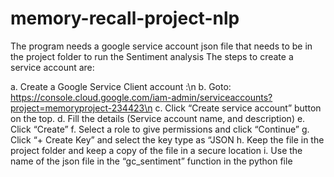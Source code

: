 # memory-recall-project-nlp
The program needs a google service account json file that needs to be in the project folder to run the Sentiment analysis
The steps to create a service account are:

a. Create a Google Service Client account :\n
b. Goto: https://console.cloud.google.com/iam-admin/serviceaccounts?project=memoryproject-234423\n
c. Click “Create service account” button on the top.
d. Fill the details (Service account name, and description)
e. Click “Create”
f. Select a role to give permissions and click “Continue”
g. Click “+ Create Key” and select the key type as “JSON
h. Keep the file in the project folder and keep a copy of the file in a secure location
i. Use the name of the json file in the “gc_sentiment” function in the python file
